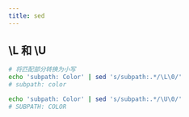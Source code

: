 ```yaml
---
title: sed
---
```


## \\L 和 \\U

```bash
# 将匹配部分转换为小写
echo 'subpath: Color' | sed 's/subpath:.*/\L\0/'
# subpath: color

echo 'subpath: Color' | sed 's/subpath:.*/\U\0/'
# SUBPATH: COLOR
```
